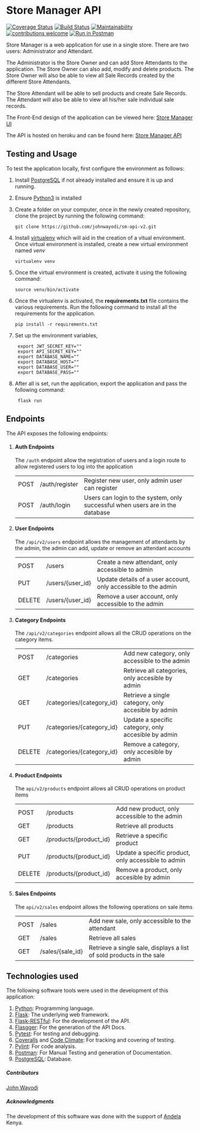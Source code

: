 # Store Manager API

[![Coverage Status](https://coveralls.io/repos/github/johnwayodi/sm-api-v2/badge.svg?branch=develop)](https://coveralls.io/github/johnwayodi/sm-api-v2?branch=develop)
[![Build Status](https://travis-ci.org/johnwayodi/sm-api-v2.svg?branch=develop)](https://travis-ci.org/johnwayodi/sm-api-v2)
[![Maintainability](https://api.codeclimate.com/v1/badges/c23849e92db44dd7a9b2/maintainability)](https://codeclimate.com/github/johnwayodi/sm-api-v2/maintainability)
[![contributions welcome](https://img.shields.io/badge/contributions-welcome-brightgreen.svg?style=flat)](https://github.com/dwyl/esta/issues)
[![Run in Postman](https://run.pstmn.io/button.svg)](https://app.getpostman.com/run-collection/faa1bb2518cd81a3e91d)

Store Manager is a web application for use in a single store. There are two users: Administrator and Attendant.

The Administrator is the Store Owner and can add Store Attendants to the application. The Store Owner can also add, 
modify and delete products. The Store Owner will also be able to view all Sale Records created by the different Store Attendants.

The Store Attendant will be able to sell products and create Sale Records. The Attendant will also be able to view 
all his/her sale individual sale records.

The Front-End design of the application can be viewed here: [Store Manager UI](https://johnwayodi.github.io/store-manager/)

The API is hosted on heroku and can be found here: [Store Manager API](https://jw-store-manager-apiv2.herokuapp.com/apidocs/)
## Testing and Usage
To test the application locally, first configure the environment as follows:

1. Install [PostgreSQL](https://www.postgresql.org/) if not already installed and ensure it is up and running.
2. Ensure [Python3](https://www.python.org/) is installed
3. Create a folder on your computer, once in the newly created repository, clone the project by 
running the following command:
    
    `git clone https://github.com/johnwayodi/sm-api-v2.git`
3. Install [virtualenv](https://virtualenv.pypa.io/en/latest/) which will aid in the creation of a vitual environment.
Once virtual environment is installed, create a new virtual environment named *venv*
    
    `virtualenv venv`
4. Once the virtual environment is created, activate it using the following command: 
    
    `source venv/bin/activate`  
5. Once the virtualenv is activated, the **requirements.txt** file contains the various requirements.
Run the following command to install all the requirements for the application.
    
    `pip install -r requirements.txt` 
6. Set up the environment variables, 
    
        export JWT_SECRET_KEY=""
        export API_SECRET_KEY=""
        export DATABASE_NAME=""
        export DATABASE_HOST=""
        export DATABASE_USER=""
        export DATABASE_PASS=""

7. After all is set, run the application, export the application and pass the following command:
        
        flask run
## Endpoints
The API exposes the following endpoints:
1. #### Auth Endpoints
    The `/auth` endpoint allow the registration of users and a login route to allow registered
    users to log into the application 
    <table style="width:100%">
      <tr>
        <td>POST</td>
        <td>/auth/register</td>
        <td>Register new user, only admin user can register</td>
      </tr>
      <tr>
        <td>POST</td>
        <td>/auth/login</td>
        <td>Users can login to the system, only successful when users are in the database</td>
      </tr>
    </table>

2. #### User Endpoints
    The `/api/v2/users` endpoint allows the management of attendants by the admin, the admin can add, update or remove an attendant accounts 
    <table style="width:100%">
      <tr>
        <td>POST</td>
        <td>/users</td>
        <td>Create a new attendant, only accessible to admin</td>
      </tr>
      <tr>
        <td>PUT</td>
        <td>/users/{user_id}</td>
        <td>Update details of a user account, only accessible to the admin</td>
      </tr>
      <tr>
        <td>DELETE</td>
        <td>/users/{user_id}</td>
        <td>Remove a user account, only accessible to the admin</td>
      </tr>
    </table>

2. #### Category Endpoints
    The `/api/v2/categories` endpoint allows all the CRUD operations on the category items.
    <table style="width:100%">
      <tr>
        <td>POST</td>
        <td>/categories</td>
        <td>Add new category, only accessible to the admin</td>
      </tr>
      <tr>
        <td>GET</td>
        <td>/categories</td>
        <td>Retrieve all categories, only accesible by admin</td>
      </tr>
      <tr>
        <td>GET</td>
        <td>/categories/{category_id}</td>
        <td>Retrieve a single category, only accesible by admin</td>
      </tr>
      <tr>
        <td>PUT
        <td>/categories/{category_id}</td>
        <td>Update a specific category, only accesible by admin</td>
      </tr>
      <tr>
        <td>DELETE
        <td>/categories/{category_id}</td>
        <td>Remove a category, only accesible by admin</td>
      </tr>
    </table>

3. #### Product Endpoints
    The `api/v2/products` endpoint allows all CRUD operations on product items
    <table style="width:100%">
      <tr>
        <td>POST</td>
        <td>/products</td>
        <td>Add new product, only accessible to the admin</td>
      </tr>
      <tr>
        <td>GET</td>
        <td>/products</td>
        <td>Retrieve all products</td>
      </tr>
      <tr>
        <td>GET</td>
        <td>/products/{product_id}</td>
        <td>Retrieve a specific product</td>
      </tr>
      <tr>
        <td>PUT
        <td>/products/{product_id}</td>
        <td>Update a specific product, only accessible to admin</td>
      </tr>
      <tr>
        <td>DELETE
        <td>/products/{product_id}</td>
        <td>Remove a product, only accesible by admin</td>
      </tr>
    </table>

4. #### Sales Endpoints
    The `api/v2/sales` endpoint allows the following operations on sale items
    <table style="width:100%">
      <tr>
        <td>POST</td>
        <td>/sales</td>
        <td>Add new sale, only accessible to the attendant</td>
      </tr>
      <tr>
        <td>GET</td>
        <td>/sales</td>
        <td>Retrieve all sales</td>
      </tr>
      <tr>
        <td>GET</td>
        <td>/sales/{sale_id}</td>
        <td>Retrieve a single sale, displays a list of sold products in the sale</td>
      </tr>
    </table>
 
## Technologies used
The following software tools were used in the development of this application:
1. [Python](https://www.python.org/): Programming language.
1. [Flask](http://flask.pocoo.org/): The underlying web framework.
2. [Flask-RESTful](https://flask-restful.readthedocs.io/en/latest/): For the development of the API.
3. [Flasgger](https://github.com/rochacbruno/flasgger): For the generation of the API Docs. 
4. [Pytest](https://docs.pytest.org/en/latest/): For testing and debugging.
5. [Coveralls](https://coveralls.io/) and [Code Climate](https://codeclimate.com/): For tracking and covering of testing. 
6. [Pylint](https://www.pylint.org/): For code analysis.
7. [Postman](https://www.getpostman.com/): For Manual Testing and generation of Documentation.
8. [PostgreSQL](https://www.postgresql.org/): Database.

##### Contributors
[John Wayodi](https://github.com/johnwayodi)

##### Acknowledgments

The development of this software was done with the support of [Andela](https://andela.com/) Kenya.